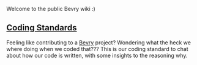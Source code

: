Welcome to the public Bevry wiki :)

## [Coding Standards](https://github.com/bevry/external/wiki/Coding-Standards)

Feeling like contributing to a [Bevry](https://github.com/bevry) project? Wondering what the heck we where doing when we coded that??? This is our coding standard to chat about how our code is written, with some insights to the reasoning why.